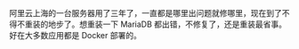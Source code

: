 <p>阿里云上海的一台服务器用了三年了，一直都是哪里出问题就修哪里，现在到了不得不重装的地步了。想重装一下 MariaDB 都出错，不修复了，还是重装最省事。好在大多数应用都是 Docker 部署的。</p>